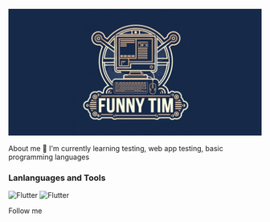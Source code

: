 ![Header](https://github.com/FunnyTim1/FunnyTim1/blob/main/assets/header.png)


About me
🌱 I'm currently learning testing, web app testing, basic programming languages


### Lanlanguages ​​and Tools
![Flutter](https://img.shields.io/badge/-C++-162949?style=for-the-badge&logo=C%2b%2b&logoColor=408DD2)
![Flutter](https://img.shields.io/badge/-SQL-162949?style=for-the-badge&logo=mysql&logoColor=ffffff)

Follow me

